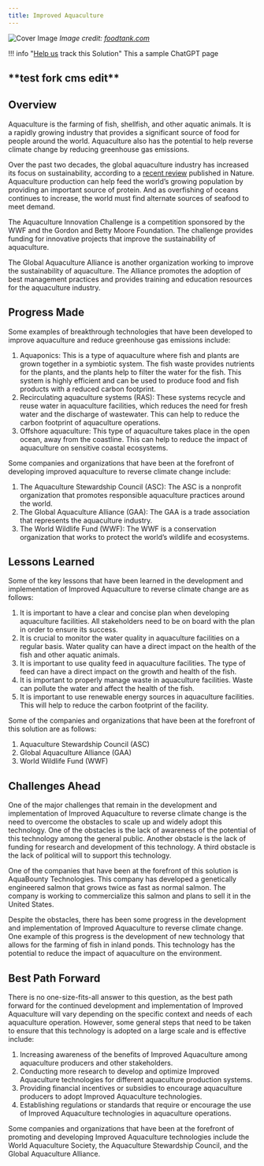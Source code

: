 ```yaml
---
title: Improved Aquaculture
---
```

![Cover Image](img/aquaculture.jpg)
*Image credit: [foodtank.com](https://foodtank.com/news/2021/07/new-report-shows-sustainability-in-global-aquaculture/)*

!!! info "[Help us](../../contribute) track this Solution"
    This a sample ChatGPT page

## \*\*test fork cms edit\*\*

## Overview

Aquaculture is the farming of fish, shellfish, and other aquatic animals. It is a rapidly growing industry that provides a significant source of food for people around the world. Aquaculture also has the potential to help reverse climate change by reducing greenhouse gas emissions.

Over the past two decades, the global aquaculture industry has increased its focus on sustainability, according to a [recent review](https://www.nature.com/articles/s41586-021-03308-6#Sec3) published in Nature. Aquaculture production can help feed the world’s growing population by providing an important source of protein. And as overfishing of oceans continues to increase, the world must find alternate sources of seafood to meet demand.

The Aquaculture Innovation Challenge is a competition sponsored by the WWF and the Gordon and Betty Moore Foundation. The challenge provides funding for innovative projects that improve the sustainability of aquaculture.

The Global Aquaculture Alliance is another organization working to improve the sustainability of aquaculture. The Alliance promotes the adoption of best management practices and provides training and education resources for the aquaculture industry.

## Progress Made

Some examples of breakthrough technologies that have been developed to improve aquaculture and reduce greenhouse gas emissions include:

1. Aquaponics: This is a type of aquaculture where fish and plants are grown together in a symbiotic system. The fish waste provides nutrients for the plants, and the plants help to filter the water for the fish. This system is highly efficient and can be used to produce food and fish products with a reduced carbon footprint.
2. Recirculating aquaculture systems (RAS): These systems recycle and reuse water in aquaculture facilities, which reduces the need for fresh water and the discharge of wastewater. This can help to reduce the carbon footprint of aquaculture operations.
3. Offshore aquaculture: This type of aquaculture takes place in the open ocean, away from the coastline. This can help to reduce the impact of aquaculture on sensitive coastal ecosystems.

Some companies and organizations that have been at the forefront of developing improved aquaculture to reverse climate change include:

1. The Aquaculture Stewardship Council (ASC): The ASC is a nonprofit organization that promotes responsible aquaculture practices around the world.
2. The Global Aquaculture Alliance (GAA): The GAA is a trade association that represents the aquaculture industry.
3. The World Wildlife Fund (WWF): The WWF is a conservation organization that works to protect the world’s wildlife and ecosystems.

## Lessons Learned

Some of the key lessons that have been learned in the development and implementation of Improved Aquaculture to reverse climate change are as follows:

1. It is important to have a clear and concise plan when developing aquaculture facilities. All stakeholders need to be on board with the plan in order to ensure its success.
2. It is crucial to monitor the water quality in aquaculture facilities on a regular basis. Water quality can have a direct impact on the health of the fish and other aquatic animals.
3. It is important to use quality feed in aquaculture facilities. The type of feed can have a direct impact on the growth and health of the fish.
4. It is important to properly manage waste in aquaculture facilities. Waste can pollute the water and affect the health of the fish.
5. It is important to use renewable energy sources in aquaculture facilities. This will help to reduce the carbon footprint of the facility.

Some of the companies and organizations that have been at the forefront of this solution are as follows:

1. Aquaculture Stewardship Council (ASC)
2. Global Aquaculture Alliance (GAA)
3. World Wildlife Fund (WWF)

## Challenges Ahead

One of the major challenges that remain in the development and implementation of Improved Aquaculture to reverse climate change is the need to overcome the obstacles to scale up and widely adopt this technology. One of the obstacles is the lack of awareness of the potential of this technology among the general public. Another obstacle is the lack of funding for research and development of this technology. A third obstacle is the lack of political will to support this technology.

One of the companies that have been at the forefront of this solution is AquaBounty Technologies. This company has developed a genetically engineered salmon that grows twice as fast as normal salmon. The company is working to commercialize this salmon and plans to sell it in the United States.

Despite the obstacles, there has been some progress in the development and implementation of Improved Aquaculture to reverse climate change. One example of this progress is the development of new technology that allows for the farming of fish in inland ponds. This technology has the potential to reduce the impact of aquaculture on the environment.

## Best Path Forward

There is no one-size-fits-all answer to this question, as the best path forward for the continued development and implementation of Improved Aquaculture will vary depending on the specific context and needs of each aquaculture operation. However, some general steps that need to be taken to ensure that this technology is adopted on a large scale and is effective include:

1. Increasing awareness of the benefits of Improved Aquaculture among aquaculture producers and other stakeholders.
2. Conducting more research to develop and optimize Improved Aquaculture technologies for different aquaculture production systems.
3. Providing financial incentives or subsidies to encourage aquaculture producers to adopt Improved Aquaculture technologies.
4. Establishing regulations or standards that require or encourage the use of Improved Aquaculture technologies in aquaculture operations.

Some companies and organizations that have been at the forefront of promoting and developing Improved Aquaculture technologies include the World Aquaculture Society, the Aquaculture Stewardship Council, and the Global Aquaculture Alliance.